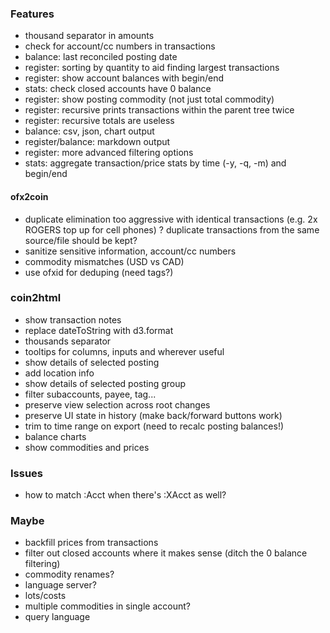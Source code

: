 ### Features

- thousand separator in amounts
- check for account/cc numbers in transactions
- balance: last reconciled posting date
- register: sorting by quantity to aid finding largest transactions
- register: show account balances with begin/end
- stats: check closed accounts have 0 balance
- register: show posting commodity (not just total commodity)
- register: recursive prints transactions within the parent tree twice
- register: recursive totals are useless
- balance: csv, json, chart output
- register/balance: markdown output
- register: more advanced filtering options
- stats: aggregate transaction/price stats by time (-y, -q, -m) and begin/end

#### ofx2coin

- duplicate elimination too aggressive with identical transactions (e.g. 2x ROGERS top up for cell phones)
  ? duplicate transactions from the same source/file should be kept?
- sanitize sensitive information, account/cc numbers
- commodity mismatches (USD vs CAD)
- use ofxid for deduping (need tags?)

### coin2html

- show transaction notes
- replace dateToString with d3.format
- thousands separator
- tooltips for columns, inputs and wherever useful
- show details of selected posting
- add location info
- show details of selected posting group
- filter subaccounts, payee, tag...
- preserve view selection across root changes
- preserve UI state in history (make back/forward buttons work)
- trim to time range on export (need to recalc posting balances!)
- balance charts
- show commodities and prices

### Issues

- how to match :Acct when there's :XAcct as well?

### Maybe

- backfill prices from transactions
- filter out closed accounts where it makes sense (ditch the 0 balance filtering)
- commodity renames?
- language server?
- lots/costs
- multiple commodities in single account?
- query language
